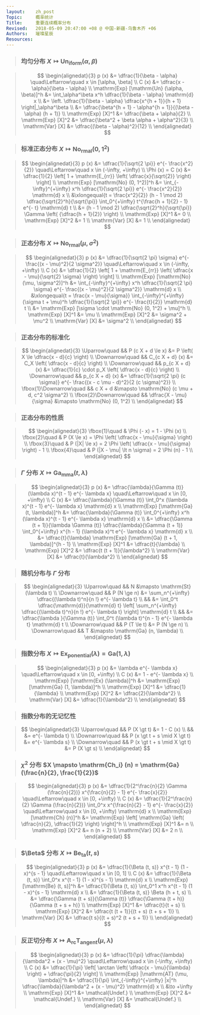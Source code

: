 ```yaml
---
layout:    zh_post
Topic:     概率统计
Title:     重要连续概率分布
Revised:   2018-05-09 20:47:00 +08 @ 中国-新疆-乌鲁木齐 +06
Authors:   璀璨星辰
Resources:
---
```


> ### 均匀分布 $X \mapsto \mathrm{Un_{iform}} (\alpha, \beta)$

> $$
> \begin{alignedat}{3}
>                                        p (x) &= \dfrac{1}{\beta - \alpha} \quad\Leftarrow\quad x \in [\alpha, \beta] \\
>                                        C (x) &= \dfrac{x - \alpha}{\beta - \alpha} \\
> \mathrm{Exp} [\mathrm{Un} (\alpha, \beta)]^h &= \int_\alpha^\beta x^h \dfrac{1}{\beta - \alpha} \mathrm{d} x \\
>                                              &= \left. \dfrac{1}{\beta - \alpha} \dfrac{x^{h + 1}}{h + 1} \right|_\alpha^\beta \\
>                                              &= \dfrac{\beta^{h + 1} - \alpha^{h + 1}}{(\beta - \alpha) (h + 1)} \\
>                           \mathrm{Exp} [X]^1 &= \dfrac{\beta + \alpha}{2} \\
>                           \mathrm{Exp} [X]^2 &= \dfrac{\beta^2 + \beta \alpha + \alpha^2}{3} \\
>                             \mathrm{Var} [X] &= \dfrac{(\beta - \alpha)^2}{12} \\
> \end{alignedat}
> $$
>

> ### 标准正态分布 $X \mapsto \mathrm{No_{rmal}} (0, 1^2)$

> $$
> \begin{alignedat}{3}
>                                 p (x) &= \dfrac{1}{\sqrt{2 \pi}} e^{- \frac{x^2}{2}} \quad\Leftarrow\quad x \in (-\infty, +\infty) \\
>                      \Phi (x) = C (x) &= \dfrac{1}{2} \left[ 1 + \mathrm{E_{rr}} \left( \dfrac{x}{\sqrt{2}} \right) \right] \\
> \mathrm{Exp} [\mathrm{No} (0, 1^2)]^h &= \int_{-\infty}^{+\infty} x^h \dfrac{1}{\sqrt{2 \pi}} e^{- \frac{x^2}{2}} \mathrm{d} x \\
>                                       &\xlongequal{t = \frac{x^2}{2}} (h - 1 \mod 2) \dfrac{\sqrt{2}^h}{\sqrt{\pi}} \int_0^{+\infty} t^{\frac{h + 1}{2} - 1} e^{- t} \mathrm{d} t \\
>                                       &= (h - 1 \mod 2) \dfrac{\sqrt{2}^h}{\sqrt{\pi}} \Gamma \left( {\dfrac{h + 1}{2}} \right) \\
>                    \mathrm{Exp} [X]^1 &= 0 \\
>                    \mathrm{Exp} [X]^2 &= 1 \\
>                      \mathrm{Var} [X] &= 1 \\
> \end{alignedat}
> $$
>

> ### 正态分布 $X \mapsto \mathrm{No_{rmal}} (\mu, \sigma^2)$

> $$
> \begin{alignedat}{3}
>                                        p (x) &= \dfrac{1}{\sqrt{2 \pi} \sigma} e^{- \frac{(x - \mu)^2}{2 \sigma^2}} \quad\Leftarrow\quad x \in (-\infty, +\infty) \\
>                                        C (x) &= \dfrac{1}{2} \left[ 1 + \mathrm{E_{rr}} \left( \dfrac{x - \mu}{\sqrt{2} \sigma} \right) \right] \\
> \mathrm{Exp} [\mathrm{No} (\mu, \sigma^2)]^h &= \int_{-\infty}^{+\infty} x^h \dfrac{1}{\sqrt{2 \pi} \sigma} e^{- \frac{(x - \mu)^2}{2 \sigma^2}} \mathrm{d} x \\
>                                              &\xlongequal{t = \frac{x - \mu}{\sigma}} \int_{-\infty}^{+\infty} (\sigma t + \mu)^h \dfrac{1}{\sqrt{2 \pi}} e^{- \frac{t}{2}} \mathrm{d} t \\
>                                              &= \mathrm{Exp} [\sigma \cdot \mathrm{No} (0, 1^2) + \mu]^h \\
>                           \mathrm{Exp} [X]^1 &= \mu \\
>                           \mathrm{Exp} [X]^2 &= \sigma^2 + \mu^2 \\
>                             \mathrm{Var} [X] &= \sigma^2 \\
> \end{alignedat}
> $$
>

> ### 正态分布的标准化

> $$
> \begin{alignedat}{3}
>         \Uparrow\quad   &&       P (c X + d \le x) &= P \left( X \le \dfrac{x - d}{c} \right) \\
>         \Downarrow\quad &&         C_{c X + d} (x) &= C_X \left( \dfrac{x - d}{c} \right) \\
>         \Downarrow\quad &&         p_{c X + d} (x) &= \dfrac{1}{c} \cdot p_X \left( \dfrac{x - d}{c} \right) \\
>         \Downarrow\quad &&         p_{c X + d} (x) &= \dfrac{1}{\sqrt{2 \pi} (c \sigma)} e^{- \frac{(x - c \mu - d)^2}{2 (c \sigma)^2}} \\
> \fbox{1}\Downarrow\quad &&                 c X + d &\mapsto \mathrm{No} (c \mu + d, c^2 \sigma^2) \\
> \fbox{2}\Downarrow\quad && \dfrac{X - \mu}{\sigma} &\mapsto \mathrm{No} (0, 1^2) \\
> \end{alignedat}
> $$
>

> ### 正态分布的性质

> $$
> \begin{alignedat}{3}
> \fbox{1}\quad & \Phi (- x) = 1 - \Phi (x) \\
> \fbox{2}\quad & P (X \le x) = \Phi \left( \dfrac{x - \mu}{\sigma} \right) \\
> \fbox{3}\quad & P (|X| \le x) = 2 \Phi \left( \dfrac{x - \mu}{\sigma} \right)  - 1 \\
> \fbox{4}\quad & P (|X - \mu| \lt n \sigma) = 2 \Phi (n) - 1 \\
> \end{alignedat}
> $$
>

> ### $\Gamma$ 分布 $X \mapsto \mathrm{Ga_{mma}} (t, \lambda)$

> $$
> \begin{alignedat}{3}
>                                     p (x) &= \dfrac{\lambda}{\Gamma (t)} (\lambda x)^{t - 1} e^{- \lambda x} \quad\Leftarrow\quad x \in [0, +\infty) \\
>                                     C (x) &= \dfrac{\lambda}{\Gamma (t)} \int_0^x (\lambda x)^{t - 1} e^{- \lambda x} \mathrm{d} x \\
> \mathrm{Exp} [\mathrm{Ga} (t, \lambda)]^h &= \dfrac{\lambda}{\Gamma (t)} \int_0^{+\infty} x^h (\lambda x)^{t - 1} e^{- \lambda x} \mathrm{d} x \\
>                                           &= \dfrac{\Gamma (t + 1)}{\lambda \Gamma (t)} \dfrac{\lambda}{\Gamma (t + 1)} \int_0^{+\infty} x^{h - 1} (\lambda x)^t e^{- \lambda x} \mathrm{d} x \\
>                                           &= \dfrac{t}{\lambda} \mathrm{Exp} [\mathrm{Ga} (t + 1, \lambda)]^{h - 1} \\
>                        \mathrm{Exp} [X]^1 &= \dfrac{t}{\lambda} \\
>                        \mathrm{Exp} [X]^2 &= \dfrac{t (t + 1)}{\lambda^2} \\
>                          \mathrm{Var} [X] &= \dfrac{t}{\lambda^2} \\
> \end{alignedat}
> $$
>

> ### 随机分布与 $\Gamma$ 分布

> $$
> \begin{alignedat}{3}
> \Uparrow\quad   &&           N &\mapsto \mathrm{St} (\lambda t) \\
> \Downarrow\quad && P (N \ge n) &= \sum_n^{+\infty} \dfrac{(\lambda t)^n}{n !} e^{- \lambda t} \\
>                 &&             &= \int_0^t \dfrac{\mathrm{d}}{\mathrm{d} t} \left[ \sum_n^{+\infty} \dfrac{(\lambda t)^n}{n !} e^{- \lambda t} \right] \mathrm{d} t \\
>                 &&             &= \dfrac{\lambda }{\Gamma (t)} \int_0^t (\lambda t)^{n - 1} e^{- \lambda t} \mathrm{d} t \\
> \Downarrow\quad && P (T \le t) &= P (N \ge n) \\
> \Downarrow\quad &&           T &\mapsto \mathrm{Ga} (n, \lambda) \\
> \end{alignedat}
> $$
>

> ### 指数分布 $X \mapsto \mathrm{Ex_{ponential}} (\lambda) = \mathrm{Ga} (1, \lambda)$

> $$
> \begin{alignedat}{3}
>                                  p (x) &= \lambda e^{- \lambda x} \quad\Leftarrow\quad x \in [0, +\infty) \\
>                                  C (x) &= 1 - e^{- \lambda x} \\
> \mathrm{Exp} [\mathrm{Ex} (\lambda)]^h &= \mathrm{Exp} [\mathrm{Ga} (1, \lambda)]^h \\
>                     \mathrm{Exp} [X]^1 &= \dfrac{1}{\lambda} \\
>                     \mathrm{Exp} [X]^2 &= \dfrac{2}{\lambda^2} \\
>                       \mathrm{Var} [X] &= \dfrac{1}{\lambda^2} \\
> \end{alignedat}
> $$
>

> ### 指数分布的无记忆性

> $$
> \begin{alignedat}{3}
> \Uparrow\quad   &&                  P (X \gt t) &= 1 - C (x) \\
>                 &&                              &= e^{- \lambda t} \\
> \Downarrow\quad && P (x \gt t + s \mid X \gt t) &= e^{- \lambda s} \\
> \Downarrow\quad && P (x \gt t + s \mid X \gt t) &= P (X \gt s) \\
> \end{alignedat}
> $$
>

> ### $\chi^2$ 分布 $X \mapsto \mathrm{Ch_i} (n) = \mathrm{Ga} (\frac{n}{2}, \frac{1}{2})$

> $$
> \begin{alignedat}{3}
>                            p (x) &= \dfrac{1}{2^\frac{n}{2} \Gamma (\frac{n}{2})} x^{\frac{n}{2} - 1} e^{- \frac{x}{2}} \quad\Leftarrow\quad x \in [0, +\infty) \\
>                            C (x) &= \dfrac{1}{2^\frac{n}{2} \Gamma (\frac{n}{2})} \int_0^x x^{\frac{n}{2} - 1} e^{- \frac{x}{2}} \quad\Leftarrow\quad x \in [0, +\infty) \mathrm{d} x \\
> \mathrm{Exp} [\mathrm{Ch} (n)]^h &= \mathrm{Exp} \left[ \mathrm{Ga} \left( \dfrac{n}{2}, \dfrac{1}{2} \right) \right]^h \\
>               \mathrm{Exp} [X]^1 &= n \\
>               \mathrm{Exp} [X]^2 &= n (n + 2) \\
>                 \mathrm{Var} [X] &= 2 n \\
> \end{alignedat}
> $$
>

> ### $\Beta$ 分布 $X \mapsto \mathrm{Be_{ta}} (t, s)$

> $$
> \begin{alignedat}{3}
>                               p (x) &= \dfrac{1}{\Beta (t, s)} x^{t - 1} (1 - x)^{s - 1} \quad\Leftarrow\quad x \in [0, 1] \\
>                               C (x) &= \dfrac{1}{\Beta (t, s)} \int_0^x x^{t - 1} (1 - x)^{s - 1} \mathrm{d} x \\
> \mathrm{Exp} [\mathrm{Be} (t, s)]^h &= \dfrac{1}{\Beta (t, s)} \int_0^1 x^h x^{t - 1} (1 - x)^{s - 1} \mathrm{d} x \\
>                                     &= \dfrac{1}{\Beta (t, s)} \Beta (h + t, s) \\
>                                     &= \dfrac{\Gamma (t + s)}{\Gamma (t)} \dfrac{\Gamma (t + h)}{\Gamma (t + s + h)} \\
>                  \mathrm{Exp} [X]^1 &= \dfrac{t}{t + s} \\
>                  \mathrm{Exp} [X]^2 &= \dfrac{t (t + 1)}{(t + s) (t + s + 1)} \\
>                    \mathrm{Var} [X] &= \dfrac{t s}{(t + s)^2 (t + s + 1)} \\
> \end{alignedat}
> $$
>

> ### 反正切分布 $X \mapsto \mathrm{A_{rc} T_{angent}} (\mu, \lambda)$

> $$
> \begin{alignedat}{3}
>                                       p (x) &= \dfrac{1}{\pi} \dfrac{\lambda}{\lambda^2 + (x - \mu)^2} \quad\Leftarrow\quad x \in (-\infty, +\infty) \\
>                                       C (x) &= \dfrac{1}{\pi} \left[ \arctan \left( \dfrac{x - \mu}{\lambda} \right) + \dfrac{\pi}{2} \right] \\
> \mathrm{Exp} |\mathrm{AT} (\mu, \lambda)|^h &= \dfrac{1}{\pi} \int_{-\infty}^{+\infty} |x|^h \dfrac{\lambda}{\lambda^2 + (x - \mu)^2} \mathrm{d} x \\
>                                             &\to +\infty \\
>                          \mathrm{Exp} [X]^1 &= \mathcal{Undef.} \\
>                          \mathrm{Exp} [X]^2 &= \mathcal{Undef.} \\
>                            \mathrm{Var} [X] &= \mathcal{Undef.} \\
> \end{alignedat}
> $$
>